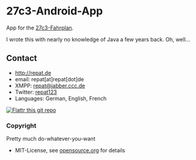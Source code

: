 27c3-Android-App
======
App for the [27c3-Fahrplan](http://events.ccc.de/congress/2010/wiki/Schedule "27c3 Wiki").

I wrote this with nearly no knowledge of Java a few years back. Oh, well...

## Contact
* http://repat.de
* email: repat[at]repat[dot]de
* XMPP: repat@jabber.ccc.de
* Twitter: [repat123](https://twitter.com/repat123 "repat123 on twitter")
* Languages: German, English, French

[![Flattr this git repo](http://api.flattr.com/button/flattr-badge-large.png)](https://flattr.com/submit/auto?user_id=repat&url=https://github.com/repat/27c3-android-app&title=27c3-android-app&language=&tags=github&category=software) 

### Copyright
Pretty much do-whatever-you-want
* MIT-License, see [opensource.org](http://opensource.org/licenses/mit-license.php "opensource.org MIT License") for details

